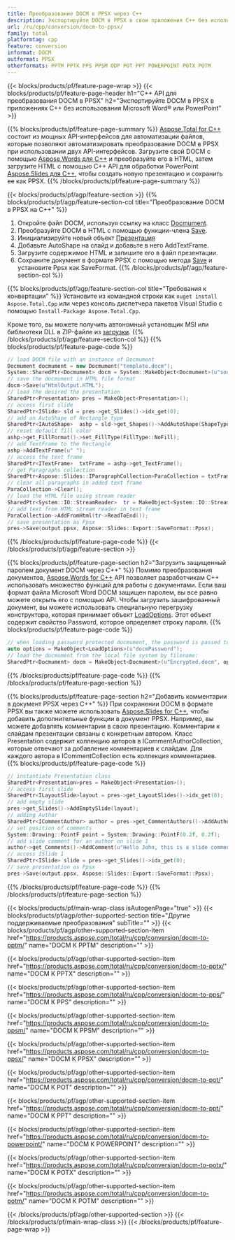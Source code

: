 ```yaml
---
title: Преобразование DOCM в PPSX через C++
description: Экспортируйте DOCM в PPSX в свои приложения C++ без использования Microsoft Word of PowerPoint.
url: /ru/cpp/conversion/docm-to-ppsx/
family: total
platformtag: cpp
feature: conversion
informat: DOCM
outformat: PPSX
otherformats: PPTM PPTX PPS PPSM ODP POT PPT POWERPOINT POTX POTM
---
```

{{< blocks/products/pf/feature-page-wrap >}}
{{< blocks/products/pf/feature-page-header h1="C++ API для преобразования DOCM в PPSX" h2="Экспортируйте DOCM в PPSX в приложениях C++ без использования Microsoft Word&reg; или PowerPoint" >}}

{{% blocks/products/pf/feature-page-summary %}}
[Aspose.Total for C++](https://products.aspose.com/total/cpp/) состоит из мощных API-интерфейсов для автоматизации файлов, которые позволяют автоматизировать преобразование DOCM в PPSX при использовании двух API-интерфейсов. Загрузите свой DOCM с помощью [Aspose.Words для C++](https://products.aspose.com/words/cpp/) и преобразуйте его в HTML, затем загрузите HTML с помощью C++ API для обработки PowerPoint [Aspose.Slides для C++]( https://products.aspose.com/slides/cpp/), чтобы создать новую презентацию и сохранить ее как PPSX. 
{{% /blocks/products/pf/feature-page-summary  %}}

{{< blocks/products/pf/agp/feature-section >}}
{{% blocks/products/pf/agp/feature-section-col title="Преобразование DOCM в PPSX на C++" %}}
1. Откройте файл DOCM, используя ссылку на класс [Docmument](https://reference.aspose.com/words/cpp/class/aspose.words.docmument).
2. Преобразуйте DOCM в HTML с помощью функции-члена [Save](https://reference.aspose.com/words/cpp/class/aspose.words.docmument#save_stdbasicostream_saveoptions).
3. Инициализируйте новый объект [Презентация](https://reference.aspose.com/slides/cpp/class/aspose.slides.presentation)
4. Добавьте AutoShape на слайд и добавьте в него AddTextFrame.
5. Загрузите содержимое HTML и запишите его в файл презентации.
6. Сохраните документ в формате PPSX с помощью метода [Save](https://reference.aspose.com/slides/cpp/class/aspose.slides.presentation#afcd59ec697bf05c10f78c3869de2ec9e) и установите Ppsx как SaveFormat.
{{% /blocks/products/pf/agp/feature-section-col %}}

{{% blocks/products/pf/agp/feature-section-col title="Требования к конвертации" %}}
Установите из командной строки как ```nuget install Aspose.Total.Cpp``` или через консоль диспетчера пакетов Visual Studio с помощью ```Install-Package Aspose.Total.Cpp```.

Кроме того, вы можете получить автономный установщик MSI или библиотеки DLL в ZIP-файле из [загрузки](https://downloads.aspose.com/total/cpp).
{{% /blocks/products/pf/agp/feature-section-col %}}
{{% blocks/products/pf/feature-page-code %}}

```cpp
// load DOCM file with an instance of Docmument
Docmument docmument = new Docmument("template.docm");
System::SharedPtr<Docmument> docm = System::MakeObject<Docmument>(u"sourceFile.docm");
// save the docmument in HTML file format
docm->Save(u"HtmlOutput.HTML");
// load the desired the presentation
SharedPtr<Presentation> pres = MakeObject<Presentation>();
// access first slide
SharedPtr<ISlide> sld = pres->get_Slides()->idx_get(0);
// add an AutoShape of Rectangle type
SharedPtr<IAutoShape>  ashp = sld->get_Shapes()->AddAutoShape(ShapeType::Rectangle, 10, 10, 700, 500);
// reset default fill color
ashp->get_FillFormat()->set_FillType(FillType::NoFill);
// add TextFrame to the Rectangle
ashp->AddTextFrame(u" ");
// access the text frame
SharedPtr<ITextFrame>  txtFrame = ashp->get_TextFrame();
// get Paragraphs collection
SharedPtr<Aspose::Slides::IParagraphCollection>ParaCollection = txtFrame->get_Paragraphs();
// clear all paragraphs in added text frame
ParaCollection->Clear();
// load the HTML file using stream reader
SharedPtr<System::IO::StreamReader>  tr = MakeObject<System::IO::StreamReader>(HtmlOutput.HTML);
// add text from HTML stream reader in text frame
ParaCollection->AddFromHtml(tr->ReadToEnd());
// save presentation as Ppsx
pres->Save(output.ppsx, Aspose::Slides::Export::SaveFormat::Ppsx);                  
```

{{% /blocks/products/pf/feature-page-code %}}
{{< /blocks/products/pf/agp/feature-section >}}

{{% blocks/products/pf/feature-page-section  h2="Загрузить защищенный паролем документ DOCM через C++" %}}
Помимо преобразования документов, [Aspose.Words for C++](https://products.aspose.com/words/cpp/) API позволяет разработчикам C++ использовать множество функций для работы с документами. Если ваш формат файла Microsoft Word DOCM защищен паролем, вы все равно можете открыть его с помощью API. Чтобы загрузить зашифрованный документ, вы можете использовать специальную перегрузку конструктора, которая принимает объект [LoadOptions](https://reference.aspose.com/words/cpp/class/aspose.words.loading.load_options). Этот объект содержит свойство Password, которое определяет строку пароля.
{{% blocks/products/pf/feature-page-code %}}

```cpp
// when loading password protected docmument, the password is passed to the docmument's constructor using a LoadOptions object.
auto options = MakeObject<LoadOptions>(u"docmPassword");
// load the docmument from the local file system by filename:
SharedPtr<Docmument> docm = MakeObject<Docmument>(u"Encrypted.docm", options);
```
{{% /blocks/products/pf/feature-page-code  %}}
{{% /blocks/products/pf/feature-page-section %}}

{{% blocks/products/pf/feature-page-section  h2="Добавить комментарии в документ PPSX через C++" %}}
При сохранении DOCM в формате PPSX вы также можете использовать [Aspose.Slides for C++](https://products.aspose.com/slides/cpp/), чтобы добавить дополнительные функции в документ PPSX. Например, вы можете добавлять комментарии в свою презентацию. Комментарии к слайдам презентации связаны с конкретным автором. Класс Presentation содержит коллекцию авторов в ICommentAuthorCollection, которые отвечают за добавление комментариев к слайдам. Для каждого автора в ICommentCollection есть коллекция комментариев.
{{% blocks/products/pf/feature-page-code %}}

```cpp
// instantiate Presentation class
SharedPtr<Presentation>pres = MakeObject<Presentation>();
// access first slide
SharedPtr<ILayoutSlide>layout = pres->get_LayoutSlides()->idx_get(0);
// add empty slide
pres->get_Slides()->AddEmptySlide(layout);
// adding Author
SharedPtr<ICommentAuthor> author = pres->get_CommentAuthors()->AddAuthor(u"John Doe", u"MF");
// set position of comments
System::Drawing::PointF point = System::Drawing::PointF(0.2f, 0.2f);
// add slide comment for an author on slide 1
author->get_Comments()->AddComment(u"Hello John, this is a slide comment", pres->get_Slides()->idx_get(1), point, DateTime::get_Now());
// access ISlide 1
SharedPtr<ISlide> slide = pres->get_Slides()->idx_get(0);
// save presentation as Ppsx
pres->Save(output.ppsx, Aspose::Slides::Export::SaveFormat::Ppsx);  
```
{{% /blocks/products/pf/feature-page-code  %}}
{{% /blocks/products/pf/feature-page-section %}}

{{< blocks/products/pf/main-wrap-class isAutogenPage="true" >}}
{{< blocks/products/pf/agp/other-supported-section title="Другие поддерживаемые преобразования" subTitle="" >}}
{{< blocks/products/pf/agp/other-supported-section-item href="https://products.aspose.com/total/ru/cpp/conversion/docm-to-pptm/" name="DOCM К PPTM" description="" >}}

{{< blocks/products/pf/agp/other-supported-section-item href="https://products.aspose.com/total/ru/cpp/conversion/docm-to-pptx/" name="DOCM К PPTX" description="" >}}

{{< blocks/products/pf/agp/other-supported-section-item href="https://products.aspose.com/total/ru/cpp/conversion/docm-to-pps/" name="DOCM К PPS" description="" >}}

{{< blocks/products/pf/agp/other-supported-section-item href="https://products.aspose.com/total/ru/cpp/conversion/docm-to-ppsm/" name="DOCM К PPSM" description="" >}}

{{< blocks/products/pf/agp/other-supported-section-item href="https://products.aspose.com/total/ru/cpp/conversion/docm-to-ppsx/" name="DOCM К PPSX" description="" >}}

{{< blocks/products/pf/agp/other-supported-section-item href="https://products.aspose.com/total/ru/cpp/conversion/docm-to-pot/" name="DOCM К POT" description="" >}}

{{< blocks/products/pf/agp/other-supported-section-item href="https://products.aspose.com/total/ru/cpp/conversion/docm-to-ppt/" name="DOCM К PPT" description="" >}}

{{< blocks/products/pf/agp/other-supported-section-item href="https://products.aspose.com/total/ru/cpp/conversion/docm-to-powerpoint/" name="DOCM К POWERPOINT" description="" >}}

{{< blocks/products/pf/agp/other-supported-section-item href="https://products.aspose.com/total/ru/cpp/conversion/docm-to-potx/" name="DOCM К POTX" description="" >}}

{{< blocks/products/pf/agp/other-supported-section-item href="https://products.aspose.com/total/ru/cpp/conversion/docm-to-potm/" name="DOCM К POTM" description="" >}}


{{< /blocks/products/pf/agp/other-supported-section >}}
{{< /blocks/products/pf/main-wrap-class >}}
{{< /blocks/products/pf/feature-page-wrap >}}